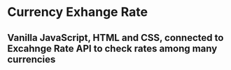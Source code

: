 # Currency Exhange Rate

## Vanilla JavaScript, HTML and CSS, connected to Excahnge Rate API to check rates among many currencies

